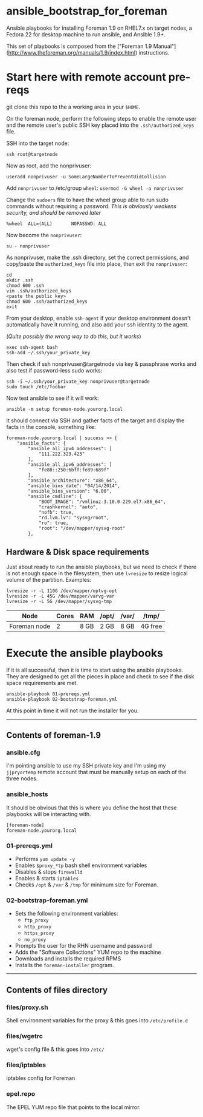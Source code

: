 # ansible_bootstrap_for_foreman
Ansible playbooks for installing Foreman 1.9 on RHEL7.x on target nodes,
a Fedora 22 for desktop machine to run ansible, and Ansible 1.9+.

This set of playbooks is composed from the ["Foreman 1.9 Manual"]
(http://www.theforeman.org/manuals/1.9/index.html) instructions.

# Start here with remote account pre-reqs
git clone this repo to the a working area in your `$HOME`.

On the foreman node, perform the following steps to enable the remote user and
the remote user's public SSH key placed into the `.ssh/authorized_keys` file.

SSH into the target node:
 ```shell
 ssh root@targetnode
 ```

Now as root, add the nonprivuser:
```shell
useradd nonprivuser -u SomeLargeNumberToPreventUidCollision
```

Add `nonprivuser` to /etc/group `wheel`: `usermod -G wheel -a nonprivuser`

Change the `sudoers` file to have the wheel group able to run sudo commands
without requiring a password. *This is obviously weakens security, and should
be removed later*
```
%wheel  ALL=(ALL)       NOPASSWD: ALL
```

Now become the `nonprivuser`:
```shell
su - nonprivuser
```

As nonprivuser, make the .ssh directory, set the correct permissions, and
copy/paste the `authorized_keys` file into place, then exit the `nonprivuser`:
```shell
cd
mkdir .ssh
chmod 600 .ssh
vim .ssh/authorized_keys
<paste the public key>
chmod 600 .ssh/authorized_keys
exit
```

From your desktop, enable `ssh-agent` if your desktop environment doesn't
automatically have it running, and also add your ssh identity to the agent.

(*Quite possibly the wrong way to do this, but it works*)
```shell
exec ssh-agent bash
ssh-add ~/.ssh/your_private_key
```
Then check if ssh nonprivuser@targetnode via key & passphrase works and also
test if password-less sudo works:
```shell
ssh -i ~/.ssh/your_private_key nonprivuser@targetnode
sudo touch /etc/foobar
```

Now test ansible to see if it will work:
```
ansible -m setup foreman-node.yourorg.local
```
It should connect via SSH and gather facts of the target
and display the facts in the console, something like:
```
foreman-node.yourorg.local | success >> {
    "ansible_facts": {
        "ansible_all_ipv4_addresses": [
            "111.222.323.423"
        ],
        "ansible_all_ipv6_addresses": [
            "fe80::250:6bff:fe89:689f"
        ],
        "ansible_architecture": "x86_64",
        "ansible_bios_date": "04/14/2014",
        "ansible_bios_version": "6.00",
        "ansible_cmdline": {
            "BOOT_IMAGE": "/vmlinuz-3.10.0-229.el7.x86_64",
            "crashkernel": "auto",
            "nofb": true,
            "rd.lvm.lv": "sysvg/root",
            "ro": true,
            "root": "/dev/mapper/sysvg-root"
        },
```
## Hardware & Disk space requirements
Just about ready to run the ansible playbooks, but we need to check
if there is not enough space in the filesystem, then use `lvresize` to resize
logical volume of the partition.
Examples:
```shell
lvresize -r -L 110G /dev/mapper/optvg-opt
lvresize -r -L 45G /dev/mapper/varvg-var
lvresize -r -L 5G /dev/mapper/sysvg-tmp
```

| Node | Cores | RAM | /opt/ | /var/ | /tmp/ |
| --- | --- |  --- |  --- |  --- |  --- |
|Foreman node|2|8 GB|2 GB|8 GB| 4G free|

# Execute the ansible playbooks
If it is all successful, then it is time to start using the ansible playbooks.
They are designed to get all the pieces in place and check to see if the disk
space requirements are met.

```Shell
ansible-playbook 01-prereqs.yml
ansible-playbook 02-bootstrap-foreman.yml
```
At this point in time it will not run the installer for you.

---

## Contents of foreman-1.9
### ansible.cfg
I'm pointing ansible to use my SSH private key and I'm using my `jjpryortemp` remote account that must be manually setup on each of the three nodes.

### ansible_hosts
It should be obvious that this is where you define the host that these playbooks
will be interacting with.
```
[foreman-node]
foreman-node.yourorg.local
```

### 01-prereqs.yml
+ Performs `yum update -y`
+ Enables `$proxy_*tp` bash shell environment variables
+ Disables & stops `firewalld`
+ Enables & starts `iptables`
+ Checks `/opt` & `/var` & `/tmp` for minimum size for Foreman.

### 02-bootstrap-foreman.yml
+ Sets the following environment variables:
  + `ftp_proxy`
  + `http_proxy`
  + `https_proxy`
  + `no_proxy`
+ Prompts the user for the RHN username and password
+ Adds the "Software Collections" YUM repo to the machine
+ Downloads and installs the required RPMS
+ Installs the `foreman-installer` program.

-----
## Contents of files directory

### files/proxy.sh
Shell environment variables for the proxy & this goes into `/etc/profile.d`

### files/wgetrc
wget's config file & this goes into `/etc/`

### files/iptables
iptables config for Foreman

### epel.repo
The EPEL YUM repo file that points to the local mirror.
